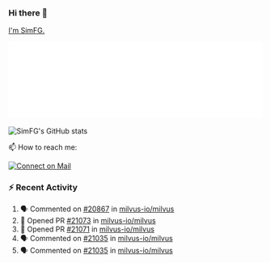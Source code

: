 ### Hi there 👋

[I'm SimFG.](https://simfg.github.io/)

![Metrics](/metrics.plugin.followup.user.svg)

![SimFG's GitHub stats](https://github-readme-stats.vercel.app/api?username=SimFG&show_icons=true&theme=radical&count_private=true)

📫 How to reach me:

[![Connect on Mail](https://img.shields.io/badge/Ask%20me-anything-1abc9c.svg)](mailto:1142838399@qq.com)

### :zap: Recent Activity

<!--START_SECTION:activity-->
1. 🗣 Commented on [#20867](https://github.com/milvus-io/milvus/issues/20867) in [milvus-io/milvus](https://github.com/milvus-io/milvus)
2. 💪 Opened PR [#21073](https://github.com/milvus-io/milvus/pull/21073) in [milvus-io/milvus](https://github.com/milvus-io/milvus)
3. 💪 Opened PR [#21071](https://github.com/milvus-io/milvus/pull/21071) in [milvus-io/milvus](https://github.com/milvus-io/milvus)
4. 🗣 Commented on [#21035](https://github.com/milvus-io/milvus/issues/21035) in [milvus-io/milvus](https://github.com/milvus-io/milvus)
5. 🗣 Commented on [#21035](https://github.com/milvus-io/milvus/issues/21035) in [milvus-io/milvus](https://github.com/milvus-io/milvus)
<!--END_SECTION:activity-->

